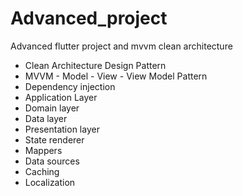 # Advanced_project
Advanced flutter project and mvvm clean architecture 

- Clean Architecture Design Pattern
- MVVM - Model - View - View Model Pattern
- Dependency injection
- Application Layer
- Domain layer
- Data layer
- Presentation layer
- State renderer 
- Mappers
- Data sources
- Caching
- Localization

